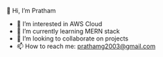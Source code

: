 👋 Hi, I’m Pratham
- 👀 I’m interested in AWS Cloud
- 🌱 I’m currently learning MERN stack
- 💞️ I’m looking to collaborate on projects
- 📫 How to reach me: prathamg2003@gmail.com
